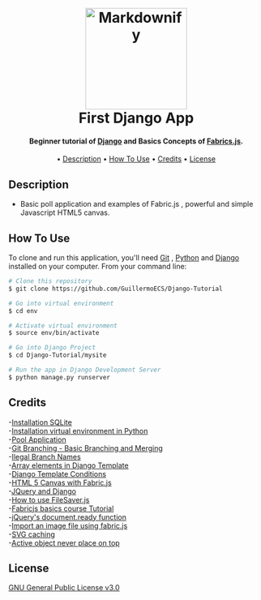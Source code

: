 
<h1 align="center">
  <br>
  <a href="https://www.djangoproject.com/"><img src="http://chittagongit.com//images/django-icon/django-icon-0.jpg" alt="Markdownify" width="200"></a>
  <br>
  First Django App 
  <br>
</h1>


<h4 align="center">Beginner tutorial  of <a href="https://www.djangoproject.com/" target="_blank">Django</a> and Basics Concepts of <a href="http://fabricjs.com/" target="_blank">Fabrics.js</a>.</h4>

<p align="center">•
  <a href="#description">Description</a> •
  <a href="#how-to-use">How To Use</a> •
  <a href="#credits">Credits</a> •
  <a href="#license">License</a>
</p>


## Description

* Basic poll application and examples of Fabric.js , powerful and simple Javascript HTML5 canvas.


## How To Use

To clone and run this application, you'll need [Git](https://git-scm.com) , [Python](https://www.python.org/) and [Django](https://www.djangoproject.com/) installed on your computer. From your command line:

```bash
# Clone this repository
$ git clone https://github.com/GuillermoECS/Django-Tutorial

# Go into virtual environment
$ cd env

# Activate virtual environment
$ source env/bin/activate

# Go into Django Project
$ cd Django-Tutorial/mysite

# Run the app in Django Development Server
$ python manage.py runserver
```

## Credits

-[Installation SQLite](https://www.techinfected.net/2018/01/how-to-install-sqlite3-in-ubuntu-linux-mint.html)<br>
-[Installation virtual environment in Python](https://rukbottoland.com/blog/tutorial-de-python-virtualenv/)<br>
-[Pool Application](https://docs.djangoproject.com/en/2.1/intro/)<br>
-[Git Branching - Basic Branching and Merging](https://git-scm.com/book/en/v2/Git-Branching-Basic-Branching-and-Merging)<br>
-[Ilegal Branch Names](https://stackoverflow.com/questions/3651860/which-characters-are-illegal-within-a-branch-name)<br>
-[Array elements in Django Template](https://stackoverflow.com/questions/1700661/how-to-access-array-elements-in-a-django-template)<br>
-[Django Template Conditions](https://stackoverflow.com/questions/14957564/django-if-and-template)<br>
-[HTML 5 Canvas with Fabric.js](https://gist.github.com/DCAL12/d6b3c0a4eea160f3cf39)<br>
-[JQuery and Django](http://www.tangowithdjango.com/book17/chapters/jquery.html)<br>
-[How to use FileSaver.js](https://stackoverflow.com/questions/50126062/how-to-use-filesaver-js-to-save-text-files)<br>
-[Fabricjs basics course Tutorial](https://youtu.be/fKoZaBiVOgY)<br>
-[jQuery's document.ready function](https://stackoverflow.com/questions/13062246/when-should-i-use-jquerys-document-ready-function)<br>
-[Import an image file using fabric.js](https://stackoverflow.com/questions/44745476/is-there-a-way-to-import-an-image-file-using-fabric-js)<br>
-[SVG caching](http://fabricjs.com/svg-caching)<br>
-[Active object never place on top](https://stackoverflow.com/questions/37028088/fabricjs-group-selection-brings-objects-to-front-while-selected)


## License

[GNU General Public License v3.0](https://github.com/GuillermoECS/Django-Tutorial/blob/master/LICENSE)

